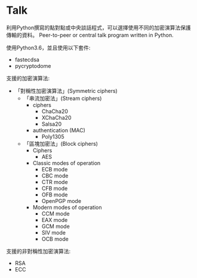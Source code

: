 Talk
===
利用Python撰寫的點對點或中央談話程式，可以選擇使用不同的加密演算法保護傳輸的資料。
Peer-to-peer or central talk program written in Python.

使用Python3.6，並且使用以下套件:
- fastecdsa
- pycryptodome

支援的加密演算法:
- 「對稱性加密演算法」(Symmetric ciphers)
    - 「串流加密法」(Stream ciphers)
      - ciphers
        - ChaCha20
        - XChaCha20
        - Salsa20
      - authentication (MAC)
        - Poly1305
    - 「區塊加密法」(Block ciphers)
      - Ciphers
        - AES
      - Classic modes of operation
        - ECB mode
        - CBC mode
        - CTR mode
        - CFB mode
        - OFB mode
        - OpenPGP mode
      - Modern modes of operation
        - CCM mode
        - EAX mode
        - GCM mode
        - SIV mode
        - OCB mode

支援的非對稱性加密演算法:
- RSA
- ECC
